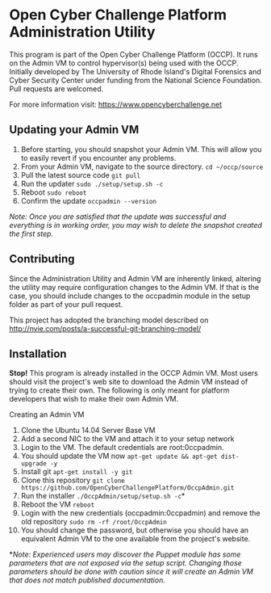 # Open Cyber Challenge Platform Administration Utility
This program is part of the Open Cyber Challenge Platform (OCCP). It runs on the Admin VM to control hypervisor(s) being used with the OCCP. Initially developed by The University of Rhode Island's Digital Forensics and Cyber Security Center under funding from the National Science Foundation. Pull requests are welcomed.

For more information visit: https://www.opencyberchallenge.net

## Updating your Admin VM
1. Before starting, you should snapshot your Admin VM. This will allow you to easily revert if you encounter any problems.
1. From your Admin VM, navigate to the source directory. `cd ~/occp/source`
1. Pull the latest source code `git pull`
1. Run the updater `sudo ./setup/setup.sh -c`
1. Reboot `sudo reboot`
1. Confirm the update `occpadmin --version`

_Note: Once you are satisfied that the update was successful and everything is in working order, you may wish to delete the snapshot created the first step._

## Contributing
Since the Administration Utility and Admin VM are inherently linked, altering the utility may require configuration changes to the Admin VM. If that is the case, you should include changes to the occpadmin module in the setup folder as part of your pull request.

This project has adopted the branching model described on http://nvie.com/posts/a-successful-git-branching-model/

## Installation
**Stop!** This program is already installed in the OCCP Admin VM. Most users should visit the project's web site to download the Admin VM instead of trying to create their own. The following is only meant for platform developers that wish to make their own Admin VM.

Creating an Admin VM

1. Clone the Ubuntu 14.04 Server Base VM
1. Add a second NIC to the VM and attach it to your setup network
1. Login to the VM. The default credentials are root:0ccpadmin.
  1. You should update the VM now `apt-get update && apt-get dist-upgrade -y`
  1. Install git `apt-get install -y git`
  1. Clone this repository `git clone https://github.com/OpenCyberChallengePlatform/OccpAdmin.git`
  1. Run the installer `./OccpAdmin/setup/setup.sh -c`*
  1. Reboot the VM `reboot`
  1. Login with the new credentials (occpadmin:0ccpadmin) and remove the old repository `sudo rm -rf /root/OccpAdmin`
  1. You should change the password, but otherwise you should have an equivalent Admin VM to the one available from the project's website.

*_Note: Experienced users may discover the Puppet module has some parameters that are not exposed via the setup script. Changing those parameters should be done with caution since it will create an Admin VM that does not match published documentation._

